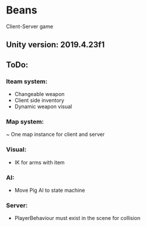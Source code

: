 # Beans  
Client-Server game

## Unity version: 2019.4.23f1  

## ToDo:  

### Iteam system:  
- Changeable weapon
- Client side inventory
- Dynamic weapon visual

### Map system:  
~ One map instance for client and server

### Visual:  
- IK for arms with item

### AI:  
- Move Pig AI to state machine

### Server:
- PlayerBehaviour must exist in the scene for collision
